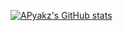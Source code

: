 [![APyakz's GitHub stats](https://github-readme-stats.vercel.app/api?username=BanguisMV)](https://github.com/anuraghazra/github-readme-stats)


